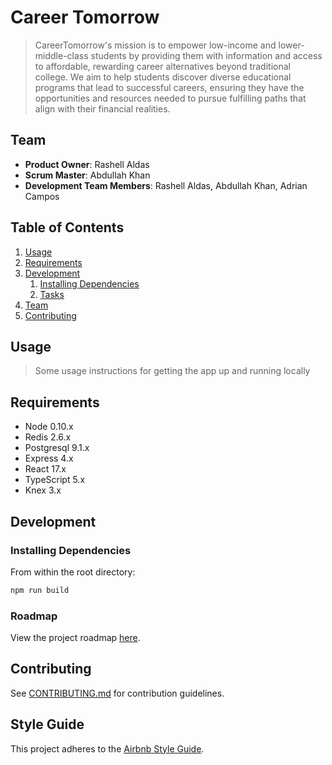 # Career Tomorrow

> CareerTomorrow's mission is to empower low-income and lower-middle-class students by providing them with information and access to affordable, rewarding career alternatives beyond traditional college. We aim to help students discover diverse educational programs that lead to successful careers, ensuring they have the opportunities and resources needed to pursue fulfilling paths that align with their financial realities.

## Team

- **Product Owner**: Rashell Aldas
- **Scrum Master**: Abdullah Khan
- **Development Team Members**: Rashell Aldas, Abdullah Khan, Adrian Campos

## Table of Contents

1. [Usage](#Usage)
1. [Requirements](#requirements)
1. [Development](#development)
   1. [Installing Dependencies](#installing-dependencies)
   1. [Tasks](#tasks)
1. [Team](#team)
1. [Contributing](#contributing)

## Usage

> Some usage instructions for getting the app up and running locally

## Requirements

- Node 0.10.x
- Redis 2.6.x
- Postgresql 9.1.x
- Express 4.x
- React 17.x
- TypeScript 5.x
- Knex 3.x

## Development

### Installing Dependencies

From within the root directory:

```sh
npm run build
```

### Roadmap

View the project roadmap [here](https://docs.google.com/document/d/1J9DKt0kz5Cw0RNKJVOXUsaxfPKUpLMDLJnHiMvTNafc/edit).

## Contributing

See [CONTRIBUTING.md](CONTRIBUTING.md) for contribution guidelines.

## Style Guide

This project adheres to the [Airbnb Style Guide](https://github.com/airbnb/javascript).
